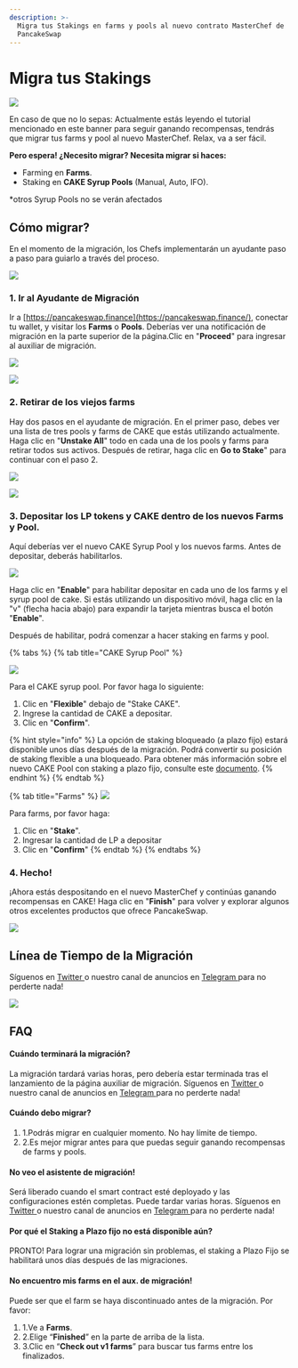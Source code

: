 ```yaml
---
description: >-
  Migra tus Stakings en farms y pools al nuevo contrato MasterChef de
  PancakeSwap
---
```


# Migra tus Stakings



![](<../../../.gitbook/assets/migration pre heat.png>)

En caso de que no lo sepas: Actualmente estás leyendo el tutorial mencionado en este banner para seguir ganando recompensas, tendrás que migrar tus farms y pool al nuevo MasterChef. Relax, va a ser fácil.&#x20;

**Pero espera! ¿Necesito migrar? Necesita migrar si haces:**

* Farming en **Farms**.
* Staking en **CAKE Syrup Pools** (Manual, Auto, IFO).

\*otros Syrup Pools no se verán afectados

## Cómo migrar? <a href="#how-to-migrate" id="how-to-migrate"></a>

En el momento de la migración, los Chefs implementarán un ayudante paso a paso para guiarlo a través del proceso.

![](https://1397868517-files.gitbook.io/\~/files/v0/b/gitbook-x-prod.appspot.com/o/spaces%2F-MHREX7DHcljbY5IkjgJ-1972196547%2Fuploads%2FRHR6J38gksMrGCDdx3nD%2Fmigration-helper-overview.png?alt=media\&token=25e36b18-895d-4468-97dd-e8c52ef4a0e5)

### 1. Ir al Ayudante de Migración <a href="#1.-look-for-the-migration-helper" id="1.-look-for-the-migration-helper"></a>

Ir a [https://pancakeswap.finance](https://pancakeswap.finance/), conectar tu wallet, y visitar  los **Farms** o **Pools**. Deberías ver una notificación de migración en la parte superior de la página.​​Clic en "**Proceed**" para ingresar al auxiliar de migración.

![](https://1397868517-files.gitbook.io/\~/files/v0/b/gitbook-x-prod.appspot.com/o/spaces%2F-MHREX7DHcljbY5IkjgJ-1972196547%2Fuploads%2FROWbF1rqT1bXk883dzfO%2Fmigration-helper-steps-guide-2.png?alt=media\&token=a89beb0c-4cc1-4503-a9c4-92c42678981d)

![](https://1397868517-files.gitbook.io/\~/files/v0/b/gitbook-x-prod.appspot.com/o/spaces%2F-MHREX7DHcljbY5IkjgJ-1972196547%2Fuploads%2F9wOiTUoXPpiziOEmZpQd%2Fmigration-helper-steps-guide-1.png?alt=media\&token=63b6665d-138d-4836-b405-e05b20e455db)

### 2. Retirar de los viejos farms <a href="#2.-unstake-from-the-old-farms" id="2.-unstake-from-the-old-farms"></a>

Hay dos pasos en el ayudante de migración. En el primer paso, debes ver una lista de tres pools y farms de CAKE que estás utilizando actualmente. Haga clic en "**Unstake All**"  todo en cada una de los pools y farms para retirar todos sus activos. Después de retirar, haga clic en **Go to Stake**" para continuar con el paso 2.

![](https://1397868517-files.gitbook.io/\~/files/v0/b/gitbook-x-prod.appspot.com/o/spaces%2F-MHREX7DHcljbY5IkjgJ-1972196547%2Fuploads%2FAdm1YEa81rbLvxBgKaCJ%2Fmigration-helper-steps-guide-4.png?alt=media\&token=c5d248de-5570-4105-b418-fede3315543f)

![](https://1397868517-files.gitbook.io/\~/files/v0/b/gitbook-x-prod.appspot.com/o/spaces%2F-MHREX7DHcljbY5IkjgJ-1972196547%2Fuploads%2FJ6TqkInRBW46CgEe333c%2Fmigration-helper-steps-guide-3.png?alt=media\&token=5d8d24dc-a032-4cb0-92a2-28bc5bcb0059)

### 3. Depositar los LP tokens y CAKE dentro de los nuevos Farms y Pool. <a href="#3.-stake-your-lp-tokens-and-cake-into-the-new-farms-and-pools." id="3.-stake-your-lp-tokens-and-cake-into-the-new-farms-and-pools."></a>

Aquí deberías ver el nuevo CAKE Syrup Pool y los nuevos farms. Antes de depositar, deberás habilitarlos.&#x20;

![](<../../../.gitbook/assets/image (183) (1).png>)



Haga clic en "**Enable**" para habilitar depositar en cada uno de los farms y el syrup pool de cake. Si estás utilizando un dispositivo móvil, haga clic en la "v" (flecha hacia abajo) para expandir la tarjeta mientras busca el botón "**Enable**".&#x20;

Después de habilitar, podrá comenzar a hacer staking en farms y pool.&#x20;



{% tabs %}
{% tab title="CAKE Syrup Pool" %}


![](<../../../.gitbook/assets/image (182) (1) (1).png>)

Para el CAKE syrup pool. Por favor haga lo siguiente:

1. Clic en "**Flexible**" debajo de "Stake CAKE".
2. Ingrese la cantidad de CAKE a depositar.
3. Clic en "**Confirm**".



{% hint style="info" %}
La opción de staking bloqueado (a plazo fijo) estará disponible unos días después de la migración. Podrá convertir su posición de staking flexible a una bloqueado. Para obtener más información sobre el nuevo CAKE Pool con staking a plazo fijo, consulte este [documento](../../../productos./syrup-pools/nuevo-cake-pool/#staking-a-plazo-fijo).
{% endhint %}
{% endtab %}

{% tab title="Farms" %}
![](<../../../.gitbook/assets/image (181) (1).png>)

Para farms, por favor haga:

1. Clic en "**Stake**".
2. Ingresar la cantidad de LP a depositar
3. Clic en "**Confirm**"
{% endtab %}
{% endtabs %}

### 4. Hecho! <a href="#4.-done" id="4.-done"></a>

¡Ahora estás despositando en el nuevo MasterChef y continúas ganando recompensas en CAKE! Haga clic en "**Finish**" para volver y explorar algunos otros excelentes productos que ofrece PancakeSwap.

![](https://1397868517-files.gitbook.io/\~/files/v0/b/gitbook-x-prod.appspot.com/o/spaces%2F-MHREX7DHcljbY5IkjgJ-1972196547%2Fuploads%2FMJ64HDhYxVj1hnI3S0Xb%2Fmigration-helper-steps-guide-9.png?alt=media\&token=9dbb5cde-b170-4c39-9bd0-c6defa1dcacf)

## Línea de Tiempo de la Migración <a href="#migration-timeline" id="migration-timeline"></a>

Síguenos en [Twitter ](https://twitter.com/PancakeSwapES)o nuestro canal de anuncios en [Telegram ](https://t.me/PancakeSwapAnuncios)para no perderte nada!&#x20;

![](<../../../.gitbook/assets/en - migration timeline - 1.png>)

## FAQ <a href="#faq" id="faq"></a>

#### **Cuándo terminará la migración?** <a href="#when-will-it-finish" id="when-will-it-finish"></a>

La migración tardará varias horas, pero debería estar terminada tras el lanzamiento de la página auxiliar de migración. Síguenos en [Twitter ](https://twitter.com/PancakeSwapES)o nuestro canal de anuncios en [Telegram ](https://t.me/PancakeSwapAnuncios)para no perderte nada!

#### **Cuándo debo migrar?** <a href="#when-must-i-migrate" id="when-must-i-migrate"></a>

1. 1.Podrás migrar en cualquier momento. No hay límite de tiempo.
2. 2.Es mejor migrar antes para que puedas seguir ganando recompensas de farms y pools.

#### No veo el asistente de migración! <a href="#i-dont-see-the-migration-helper" id="i-dont-see-the-migration-helper"></a>

Será liberado cuando el smart contract esté deployado y las configuraciones estén completas. Puede tardar varias horas. Síguenos en [Twitter ](https://twitter.com/PancakeSwapES)o nuestro canal de anuncios en [Telegram ](https://t.me/PancakeSwapAnuncios)para no perderte nada!

#### Por qué el Staking a Plazo fijo no está disponible aún? <a href="#why-lock-staking-is-not-available" id="why-lock-staking-is-not-available"></a>

PRONTO! Para lograr una migración sin problemas, el staking a Plazo Fijo se habilitará unos días después de las migraciones.

#### No encuentro mis farms en el aux. de migración! <a href="#i-cant-find-my-farms-in-the-migration-helper" id="i-cant-find-my-farms-in-the-migration-helper"></a>

Puede ser que el farm se haya discontinuado antes de la migración. Por favor:

1. 1.Ve a **Farms**.
2. 2.Elige “**Finished**” en la parte de arriba de la lista.
3. 3.Clic en “**Check out v1 farms**” para buscar tus farms entre los finalizados.
